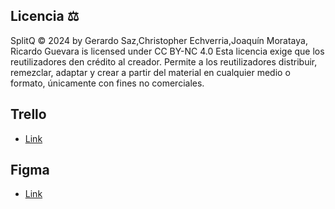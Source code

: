 
## Licencia ⚖️
SplitQ © 2024 by Gerardo Saz,Christopher Echverria,Joaquín Morataya, Ricardo Guevara is licensed under CC BY-NC 4.0 
Esta licencia exige que los reutilizadores den crédito al creador. Permite a los reutilizadores distribuir, remezclar, adaptar y crear a partir del material en cualquier medio o formato, únicamente con fines no comerciales.


## Trello

- [Link](https://trello.com/invite/b/vWPy0fGC/ATTI88f338219458eeb2ce40190a435f6b1bFE005A20/creaj)

## Figma

- [Link](https://www.figma.com/file/yjBf71SrJQX2Yue0fYqxke/SplitQ?type=design&t=9snVMxmVBn5i7cvq-6 "Mockups")
